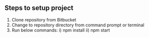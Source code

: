 ## Steps to setup project
1) Clone repository from Bitbucket
2) Change to repository directory from command prompt or terminal
3) Run below commands:
    i)  npm install
    ii) npm start

